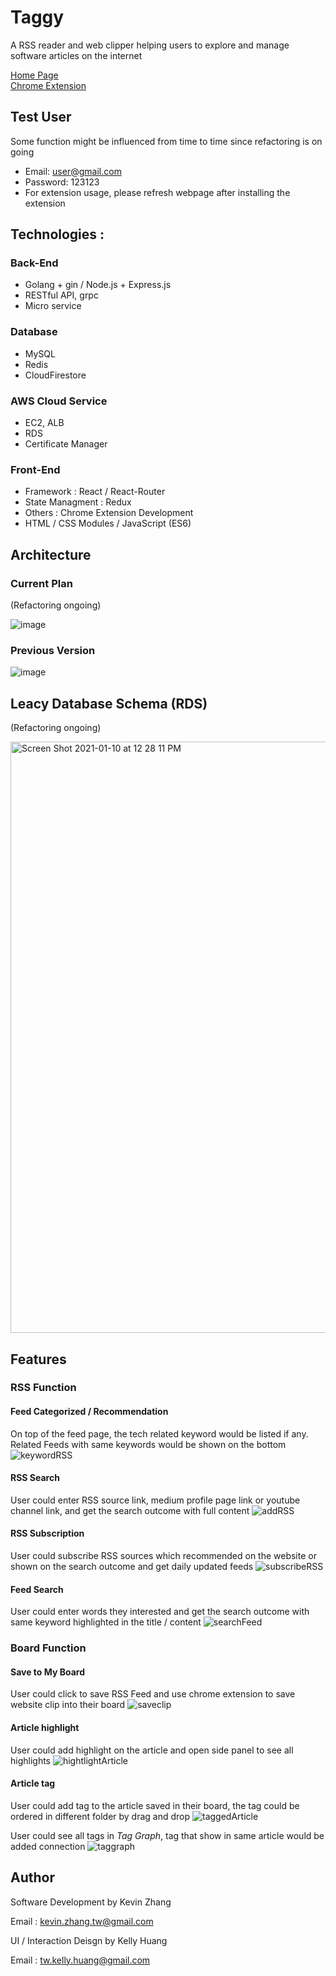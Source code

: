 # Taggy

A RSS reader and web clipper helping users to explore and manage software articles on the internet

[Home Page](https://knowledge-base-tw.web.app/signin)  
[Chrome Extension ](https://chrome.google.com/webstore/detail/taggy/djgfbkpjhnmnafpmngdfiaoidmfoolcj?hl=zh-TW)

## Test User

Some function might be influenced from time to time since refactoring is on going

- Email: user@gmail.com
- Password: 123123
- For extension usage, please refresh webpage after installing the extension

## Technologies :

### Back-End

- Golang + gin / Node.js + Express.js
- RESTful API, grpc
- Micro service

### Database

- MySQL
- Redis
- CloudFirestore

### AWS Cloud Service

- EC2, ALB
- RDS
- Certificate Manager

### Front-End

- Framework : React / React-Router
- State Managment : Redux
- Others : Chrome Extension Development
- HTML / CSS Modules / JavaScript (ES6)

## Architecture

### Current Plan

(Refactoring ongoing)

![image](https://user-images.githubusercontent.com/38662781/154060512-da58da1a-4a98-4bce-9168-db693a503a66.png)

### Previous Version

![image](https://user-images.githubusercontent.com/38662781/104088757-fea05780-52a3-11eb-9cc2-ae7eedba8820.jpg)

## Leacy Database Schema (RDS)

(Refactoring ongoing)

<img width="946" alt="Screen Shot 2021-01-10 at 12 28 11 PM" src="https://user-images.githubusercontent.com/38662781/104114431-58a22b00-533f-11eb-960e-0a55eca7393e.png">

## Features

### RSS Function

#### Feed Categorized / Recommendation

On top of the feed page, the tech related keyword would be listed if any. Related Feeds with same keywords would be shown on the bottom
![keywordRSS](https://user-images.githubusercontent.com/38662781/104113716-1ecd2680-5337-11eb-86f6-97857b809dcc.gif)

#### RSS Search

User could enter RSS source link, medium profile page link or youtube channel link, and get the search outcome with full content
![addRSS](https://user-images.githubusercontent.com/38662781/104092909-138be380-52c2-11eb-8f87-824c97ceeddd.gif)

#### RSS Subscription

User could subscribe RSS sources which recommended on the website or shown on the search outcome and get daily updated feeds
![subscribeRSS](https://user-images.githubusercontent.com/38662781/104113804-35c04880-5338-11eb-83a3-7350b8d85f87.gif)

#### Feed Search

User could enter words they interested and get the search outcome with same keyword highlighted in the title / content
![searchFeed](https://user-images.githubusercontent.com/38662781/104113867-e890a680-5338-11eb-94b2-0d68d089fa62.gif)

### Board Function

#### Save to My Board

User could click to save RSS Feed and use chrome extension to save website clip into their board
![saveclip](https://user-images.githubusercontent.com/38662781/104114036-d31c7c00-533a-11eb-805d-1ea95574738b.gif)

#### Article highlight

User could add highlight on the article and open side panel to see all highlights
![hightlightArticle](https://user-images.githubusercontent.com/38662781/104114327-5095bb80-533e-11eb-9bc0-7f21becbf63c.gif)

#### Article tag

User could add tag to the article saved in their board, the tag could be ordered in different folder by drag and drop
![taggedArticle](https://user-images.githubusercontent.com/38662781/104114292-b897d200-533d-11eb-915e-b6c95ed784ba.gif)

User could see all tags in _Tag Graph_, tag that show in same article would be added connection
![taggraph](https://user-images.githubusercontent.com/38662781/104114372-a23e4600-533e-11eb-9dc5-e61d0d95f92c.gif)

## Author

Software Development by Kevin Zhang

Email : [kevin.zhang.tw@gmail.com](mailto:kevin.zhang.tw@gmail.com)

UI / Interaction Deisgn by Kelly Huang

Email : [tw.kelly.huang@gmail.com](mailto:tw.kelly.huang@gmail.com)
